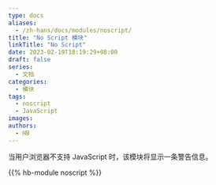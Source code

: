 ```yaml
---
type: docs
aliases:
  - /zh-hans/docs/modules/noscript/
title: "No Script 模块"
linkTitle: "No Script"
date: 2023-02-19T18:19:29+08:00
draft: false
series:
  - 文档
categories:
  - 模块
tags:
  - noscript
  - JavaScript
images:
authors:
  - HB
---
```


当用户浏览器不支持 JavaScript 时，该模块将显示一条警告信息。

<!--more-->

{{% hb-module noscript %}}
